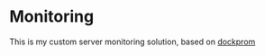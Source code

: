 # Monitoring

This is my custom server monitoring solution, based on [dockprom](https://github.com/stefanprodan/dockprom)
